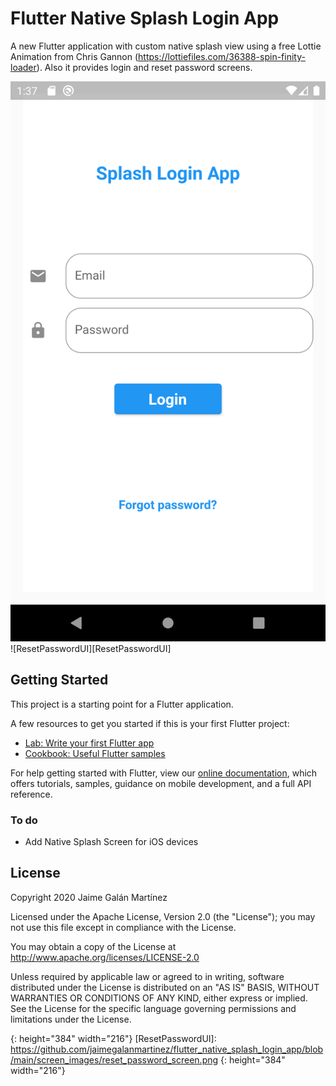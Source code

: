 # Flutter Native Splash Login App

A new Flutter application with custom native splash view using a free Lottie Animation from Chris Gannon (https://lottiefiles.com/36388-spin-finity-loader). Also it provides login and reset password screens.

![LoginUI][LoginUI]
![ResetPasswordUI][ResetPasswordUI]

## Getting Started

This project is a starting point for a Flutter application.

A few resources to get you started if this is your first Flutter project:

- [Lab: Write your first Flutter app](https://flutter.dev/docs/get-started/codelab)
- [Cookbook: Useful Flutter samples](https://flutter.dev/docs/cookbook)

For help getting started with Flutter, view our
[online documentation](https://flutter.dev/docs), which offers tutorials,
samples, guidance on mobile development, and a full API reference.

### To do

 - Add Native Splash Screen for iOS devices


License
----
Copyright 2020 Jaime Galán Martínez

   Licensed under the Apache License, Version 2.0 (the "License");
   you may not use this file except in compliance with the License.

   You may obtain a copy of the License at
       http://www.apache.org/licenses/LICENSE-2.0

   Unless required by applicable law or agreed to in writing, software
   distributed under the License is distributed on an "AS IS" BASIS,
   WITHOUT WARRANTIES OR CONDITIONS OF ANY KIND, either express or implied.
   See the License for the specific language governing permissions and
   limitations under the License.

[LoginUI]: https://github.com/jaimegalanmartinez/flutter_native_splash_login_app/blob/main/screen_images/login_screen.png
{: height="384" width="216"}
[ResetPasswordUI]: https://github.com/jaimegalanmartinez/flutter_native_splash_login_app/blob/main/screen_images/reset_password_screen.png
{: height="384" width="216"}